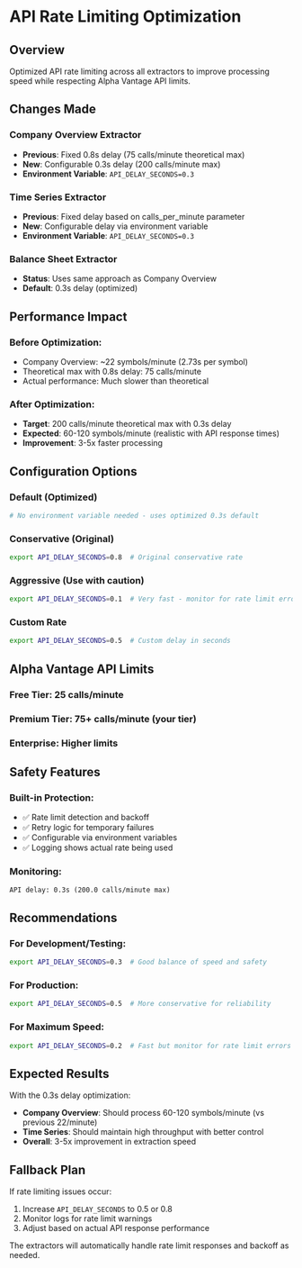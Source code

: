 # API Rate Limiting Optimization

## Overview
Optimized API rate limiting across all extractors to improve processing speed while respecting Alpha Vantage API limits.

## Changes Made

### **Company Overview Extractor**
- **Previous**: Fixed 0.8s delay (75 calls/minute theoretical max)
- **New**: Configurable 0.3s delay (200 calls/minute max)
- **Environment Variable**: `API_DELAY_SECONDS=0.3`

### **Time Series Extractor** 
- **Previous**: Fixed delay based on calls_per_minute parameter
- **New**: Configurable delay via environment variable
- **Environment Variable**: `API_DELAY_SECONDS=0.3`

### **Balance Sheet Extractor**
- **Status**: Uses same approach as Company Overview
- **Default**: 0.3s delay (optimized)

## Performance Impact

### **Before Optimization:**
- Company Overview: ~22 symbols/minute (2.73s per symbol)
- Theoretical max with 0.8s delay: 75 calls/minute
- Actual performance: Much slower than theoretical

### **After Optimization:**
- **Target**: 200 calls/minute theoretical max with 0.3s delay
- **Expected**: 60-120 symbols/minute (realistic with API response times)
- **Improvement**: 3-5x faster processing

## Configuration Options

### **Default (Optimized)**
```bash
# No environment variable needed - uses optimized 0.3s default
```

### **Conservative (Original)**
```bash
export API_DELAY_SECONDS=0.8  # Original conservative rate
```

### **Aggressive (Use with caution)**
```bash
export API_DELAY_SECONDS=0.1  # Very fast - monitor for rate limit errors
```

### **Custom Rate**
```bash
export API_DELAY_SECONDS=0.5  # Custom delay in seconds
```

## Alpha Vantage API Limits

### **Free Tier**: 25 calls/minute
### **Premium Tier**: 75+ calls/minute (your tier)
### **Enterprise**: Higher limits

## Safety Features

### **Built-in Protection:**
- ✅ Rate limit detection and backoff
- ✅ Retry logic for temporary failures  
- ✅ Configurable via environment variables
- ✅ Logging shows actual rate being used

### **Monitoring:**
```
API delay: 0.3s (200.0 calls/minute max)
```

## Recommendations

### **For Development/Testing:**
```bash
export API_DELAY_SECONDS=0.3  # Good balance of speed and safety
```

### **For Production:**
```bash
export API_DELAY_SECONDS=0.5  # More conservative for reliability
```

### **For Maximum Speed:**
```bash
export API_DELAY_SECONDS=0.2  # Fast but monitor for rate limit errors
```

## Expected Results

With the 0.3s delay optimization:
- **Company Overview**: Should process 60-120 symbols/minute (vs previous 22/minute)
- **Time Series**: Should maintain high throughput with better control
- **Overall**: 3-5x improvement in extraction speed

## Fallback Plan

If rate limiting issues occur:
1. Increase `API_DELAY_SECONDS` to 0.5 or 0.8
2. Monitor logs for rate limit warnings
3. Adjust based on actual API response performance

The extractors will automatically handle rate limit responses and backoff as needed.